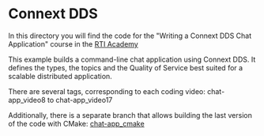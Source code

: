 # Connext DDS

In this directory you will find the code for the "Writing a Connext DDS Chat Application" course 
in the [RTI Academy](rtiacademy.com/learn)

This example builds a command-line chat application using Connext DDS. It defines the types, the 
topics and the Quality of Service best suited for a scalable distributed application.

There are several tags, corresponding to each coding video:
chat-app_video8 to chat-app_video17

Additionally, there is a separate branch that allows building the last version of the code with 
CMake: [chat-app_cmake](https://github.com/rticommunity/rtiacademy/tree/chat-app_cmake)

